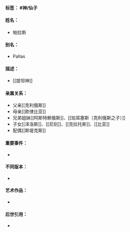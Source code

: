 #### 标签： #神/仙子
#### 姓名：
- 帕拉斯
#### 别名：
- Pallas
#### 描述：
- [[提坦神]]
#### 亲属关系：
- 父亲[[克利俄斯]]
- 母亲[[欧律比亚]]
- 兄弟姐妹[[阿斯特赖俄斯]]、[[珀耳塞斯（克利俄斯之子）]]
- 子女[[泽洛斯]]、[[尼刻]]、[[克拉托斯]]、[[比亚]]
- 配偶[[斯堤克斯]]
#### 重要事件：
- 
#### 不同版本：
- 
#### 艺术作品：
- 
#### 后世引用：
- 